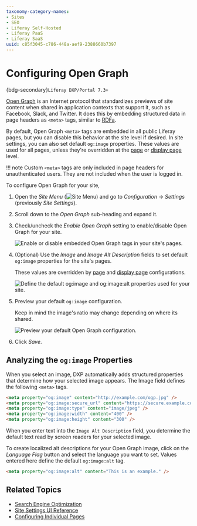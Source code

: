 ```yaml
---
taxonomy-category-names:
- Sites
- SEO
- Liferay Self-Hosted
- Liferay PaaS
- Liferay SaaS
uuid: c85f3045-c786-448a-aef9-2388660b7397
---
```


# Configuring Open Graph

{bdg-secondary}`Liferay DXP/Portal 7.3+`

[Open Graph](https://ogp.me/) is an Internet protocol that standardizes previews of site content when shared in application contexts that support it, such as Facebook, Slack, and Twitter. It does this by embedding structured data in page headers as `<meta>` tags, similar to [RDFa](https://en.wikipedia.org/wiki/RDFa).

By default, Open Graph `<meta>` tags are embedded in all public Liferay pages, but you can disable this behavior at the site level if desired. In site settings, you can also set default `og:image` properties. These values are used for all pages, unless they're overridden at the [page](../creating-pages/page-settings/configuring-individual-pages.md#open-graph) or [display page](../displaying-content/using-display-page-templates/configuring-seo-and-open-graph.md) level.

!!! note
    Custom `<meta>` tags are only included in page headers for unauthenticated users. They are not included when the user is logged in.

To configure Open Graph for your site,

1. Open the *Site Menu* (![Site Menu](../../images/icon-product-menu.png)) and go to *Configuration* &rarr; *Settings* (previously *Site Settings*).

1. Scroll down to the *Open Graph* sub-heading and expand it.

1. Check/uncheck the *Enable Open Graph* setting to enable/disable Open Graph for your site.

   ![Enable or disable embedded Open Graph tags in your site's pages.](./configuring-open-graph/images/01.png)

1. (Optional) Use the *Image* and *Image Alt Description* fields to set default `og:image` properties for the site's pages.

   These values are overridden by [page](../creating-pages/page-settings/configuring-individual-pages.md#open-graph) and [display page](../displaying-content/using-display-page-templates/configuring-seo-and-open-graph.md) configurations.

   ![Define the default og:image and og:image:alt properties used for your site.](./configuring-open-graph/images/02.png)

1. Preview your default `og:image` configuration.

   Keep in mind the image's ratio may change depending on where its shared.

   ![Preview your default Open Graph configuration.](./configuring-open-graph/images/03.png)

1. Click *Save*.

## Analyzing the `og:image` Properties

When you select an image, DXP automatically adds structured properties that determine how your selected image appears. The Image field defines the following `<meta>` tags.

```html
<meta property="og:image" content="http://example.com/ogp.jpg" />
<meta property="og:image:secure_url" content="https://secure.example.com/ogp.jpg" />
<meta property="og:image:type" content="image/jpeg" />
<meta property="og:image:width" content="400" />
<meta property="og:image:height" content="300" />
```

When you enter text into the `Image Alt Description` field, you determine the default text read by screen readers for your selected image.

To create localized alt descriptions for your Open Graph image, click on the *Language Flag* button and select the language you want to set. Values entered here define the default `og:image:alt` tag.

```html
<meta property="og:image:alt" content="This is an example." />
```

## Related Topics

- [Search Engine Optimization](../optimizing-sites.md)
- [Site Settings UI Reference](./site-settings-ui-reference.md)
- [Configuring Individual Pages](../creating-pages/page-settings/configuring-individual-pages.md)
